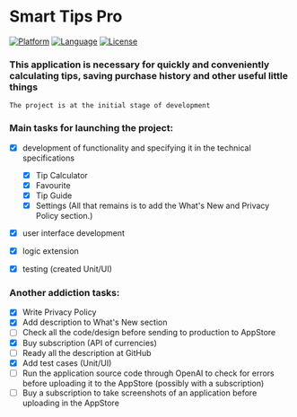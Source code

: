 # Smart Tips Pro

[![Platform](http://img.shields.io/badge/platform-iOS-blue.svg?style=flat)](https://developer.apple.com/iphone/index.action)
[![Language](http://img.shields.io/badge/language-Swift-brightgreen.svg?style=flat)](https://developer.apple.com/swift)
[![License](http://img.shields.io/badge/license-GPL-lightgrey.svg?style=flat)](https://www.gnu.org/licenses/gpl-3.0.html)

### This application is necessary for quickly and conveniently calculating tips, saving purchase history and other useful little things

`The project is at the initial stage of development`

### Main tasks for launching the project:
- [x] development of functionality and specifying it in the technical specifications

    - [x] Tip Calculator
    - [x] Favourite
    - [x] Tip Guide
    - [x] Settings (All that remains is to add the What's New and Privacy Policy section.)

- [x] user interface development
- [x] logic extension
- [x] testing (created Unit/UI)

### Another addiction tasks:
- [x] Write Privacy Policy
- [x] Add description to What's New section
- [ ] Check all the code/design before sending to production to AppStore
- [x] Buy subscription (API of currencies)
- [ ] Ready all the description at GitHub
- [x] Add test cases (Unit/UI)
- [ ] Run the application source code through OpenAI to check for errors before uploading it to the AppStore (possibly with a subscription)
- [ ] Buy a subscription to take screenshots of an application before uploading in the AppStore
